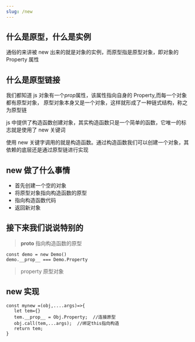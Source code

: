 ```yaml
---
slug: /new
---
```


## 什么是原型，什么是实例

通俗的来讲被 new 出来的就是对象的实例，而原型指是原型对象，即对象的 Property 属性

## 什么是原型链接

我们都知道 js 对象有一个*prop*属性，该属性指向自身的 Property,而每一个对象都有原型对象，
原型对象本身又是一个对象，这样就形成了一种链式结构，称之为原型链

js 中提供了构造函数创建对象，其实构造函数只是一个简单的函数，它唯一的标志就是使用了 new 关键词

使用 new 关键字调用的就是构造函数。通过构造函数我们可以创建一个对象，其依赖的底层还是通过原型链进行实现

## new 做了什么事情

- 首先创建一个空的对象
- 将原型对象指向构造函数的原型
- 指向构造函数代码
- 返回新对象

## 接下来我们说说特别的

> **proto** 指向构造函数的原型

```
const demo = new Demo()
demo.__prop__ === Demo.Property
```

> property 原型对象

## new 实现

```
const mynew =(obj,....args)=>{
   let tem={}
   tem.__prop__ = Obj.Property;  //连接原型
   obj.call(tem,...args);  //绑定this指向构造
   return tem;
}
```
